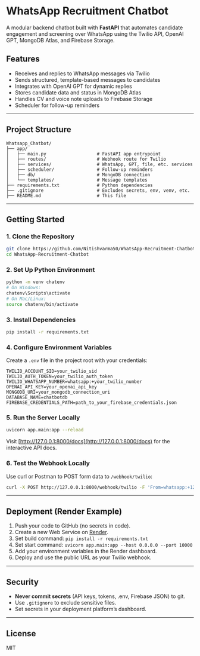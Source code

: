 # WhatsApp Recruitment Chatbot

A modular backend chatbot built with **FastAPI** that automates candidate engagement and screening over WhatsApp using the Twilio API, OpenAI GPT, MongoDB Atlas, and Firebase Storage.

## Features
- Receives and replies to WhatsApp messages via Twilio
- Sends structured, template-based messages to candidates
- Integrates with OpenAI GPT for dynamic replies
- Stores candidate data and status in MongoDB Atlas
- Handles CV and voice note uploads to Firebase Storage
- Scheduler for follow-up reminders

---

## Project Structure
```
Whatsapp_Chatbot/
├── app/
│   ├── main.py                   # FastAPI app entrypoint
│   ├── routes/                   # Webhook route for Twilio
│   ├── services/                 # WhatsApp, GPT, file, etc. services
│   ├── scheduler/                # Follow-up reminders
│   ├── db/                       # MongoDB connection
│   └── templates/                # Message templates
├── requirements.txt              # Python dependencies
├── .gitignore                    # Excludes secrets, env, venv, etc.
├── README.md                     # This file
```

---

## Getting Started

### 1. Clone the Repository
```sh
git clone https://github.com/Nitishvarma50/WhatsApp-Recruitment-Chatbot.git
cd WhatsApp-Recruitment-Chatbot
```

### 2. Set Up Python Environment
```sh
python -m venv chatenv
# On Windows:
chatenv\Scripts\activate
# On Mac/Linux:
source chatenv/bin/activate
```

### 3. Install Dependencies
```sh
pip install -r requirements.txt
```

### 4. Configure Environment Variables
Create a `.env` file in the project root with your credentials:
```
TWILIO_ACCOUNT_SID=your_twilio_sid
TWILIO_AUTH_TOKEN=your_twilio_auth_token
TWILIO_WHATSAPP_NUMBER=whatsapp:+your_twilio_number
OPENAI_API_KEY=your_openai_api_key
MONGODB_URI=your_mongodb_connection_uri
DATABASE_NAME=chatbotdb
FIREBASE_CREDENTIALS_PATH=path_to_your_firebase_credentials.json
```

### 5. Run the Server Locally
```sh
uvicorn app.main:app --reload
```
Visit [http://127.0.0.1:8000/docs](http://127.0.0.1:8000/docs) for the interactive API docs.

### 6. Test the Webhook Locally
Use curl or Postman to POST form data to `/webhook/twilio`:
```sh
curl -X POST http://127.0.0.1:8000/webhook/twilio -F 'From=whatsapp:+1234567890' -F 'Body=Hello'
```

---

## Deployment (Render Example)
1. Push your code to GitHub (no secrets in code).
2. Create a new Web Service on [Render](https://render.com/).
3. Set build command: `pip install -r requirements.txt`
4. Set start command: `uvicorn app.main:app --host 0.0.0.0 --port 10000`
5. Add your environment variables in the Render dashboard.
6. Deploy and use the public URL as your Twilio webhook.

---

## Security
- **Never commit secrets** (API keys, tokens, .env, Firebase JSON) to git.
- Use `.gitignore` to exclude sensitive files.
- Set secrets in your deployment platform’s dashboard.

---

## License
MIT 